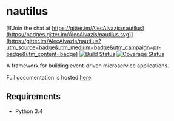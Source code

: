 # nautilus

[![Join the chat at https://gitter.im/AlecAivazis/nautilus](https://badges.gitter.im/AlecAivazis/nautilus.svg)](https://gitter.im/AlecAivazis/nautilus?utm_source=badge&utm_medium=badge&utm_campaign=pr-badge&utm_content=badge)
[![Build Status](https://travis-ci.org/AlecAivazis/nautilus.svg?branch=master)](https://travis-ci.org/AlecAivazis/nautilus)
[![Coverage Status](https://coveralls.io/repos/github/AlecAivazis/nautilus/badge.svg?branch=master)](https://coveralls.io/github/AlecAivazis/nautilus?branch=master)

A framework for building event-driven microservice applications.

Full documentation is hosted [here](http://alecaivazis.github.io/nautilus/).

## Requirements
* Python 3.4
